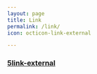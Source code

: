 ```yaml
---
layout: page
title: Link
permalink: /link/
icon: octicon-link-external

---
```


### [5link-external](https://github.com/zkdlu)